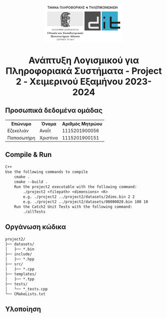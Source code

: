<p align="center"><img src="../logo_el.png" alt="Λογότυπο ΕΚΠΑ DiT" width=50%/></p>

# <center>Ανάπτυξη Λογισμικού για Πληροφοριακά Συστήματα - Project 2 - Χειμερινού Εξαμήνου 2023-2024</center>


## Προσωπικά δεδομένα ομάδας
<table>
    <tr>
    <th>Επώνυμο</th>
    <th>Όνομα</th>
    <th>Αριθμός Μητρώου</th>
    </tr>
    <tr>
    <td>Εζεκελιάν</td>
    <td>Αναΐτ</td>
    <td>1115201900056</td>
    </tr>
    <tr>
    <td>Παπασωτήρη</td>
    <td>Χριστίνα</td>
    <td>1115201900151</td>
    </tr>
</table>

## Compile & Run
    C++
    Use the following commands to compile
        cmake .
        cmake --build . 
        Run the project2 executable with the following command:
            ./project2 <filepath> <dimensions> <K>
            e.g. ./project2 ../project2/datasets/2dims.bin 2 2  
            e.g. ./project2 ../project2/datasets/00000020.bin 100 10
        Run the Catch2 Unit Tests with the following command:
            ./allTests
        
    
## Οργάνωση κώδικα
    project2/
    ├── datasets/
    │   ├── *.bin
    ├── include/
    │   ├── *.hpp
    ├── src/
    │   ├── *.cpp
    ├── templates/
    │   ├── *.tpp
    ├── tests/
    │   └── *_tests.cpp
    └── CMakeLists.txt

## Υλοποίηση

